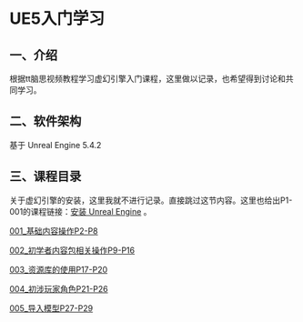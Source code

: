 # UE5入门学习

## 一、介绍

根据tt脑思视频教程学习虚幻引擎入门课程，这里做以记录，也希望得到讨论和共同学习。

## 二、软件架构

基于 Unreal Engine 5.4.2

## 三、课程目录

关于虚幻引擎的安装，这里我就不进行记录。直接跳过这节内容。这里也给出P1-001的课程链接：[安装 Unreal Engine](https://www.bilibili.com/video/BV1Za4y1s7ti?p=1&vd_source=679da4a6ada04ef4fa874a2db080669b) 。

[001_基础内容操作P2-P8](https://gitee.com/tsao-chih-kuo/unreal-engine-learn/blob/master/课程章节内容/001_基础内容操作/基础内容操作.md)

[002_初学者内容包相关操作P9-P16](https://gitee.com/tsao-chih-kuo/unreal-engine-learn/blob/master/课程章节内容/002_初学者内容包相关操作/初学者内容包相关操作.md)

[003_资源库的使用P17-P20](https://gitee.com/tsao-chih-kuo/unreal-engine-learn/blob/master/课程章节内容/003_资源库的使用/资源库的使用.md)

[004_初涉玩家角色P21-P26](https://gitee.com/tsao-chih-kuo/unreal-engine-learn/blob/master/课程章节内容/004_初涉玩家角色/初涉玩家角色.md)

[005_导入模型P27-P29](https://gitee.com/tsao-chih-kuo/unreal-engine-learn/blob/master/课程章节内容/005_导入模型/导入模型.md)
